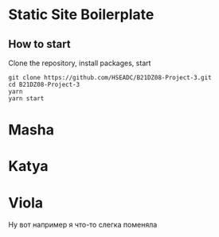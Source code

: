 # Static Site Boilerplate

## How to start

Clone the repository, install packages, start

```
git clone https://github.com/HSEADC/B21DZ08-Project-3.git
cd B21DZ08-Project-3
yarn
yarn start
```

# Masha

# Katya

# Viola

Ну вот например я что-то слегка поменяла
